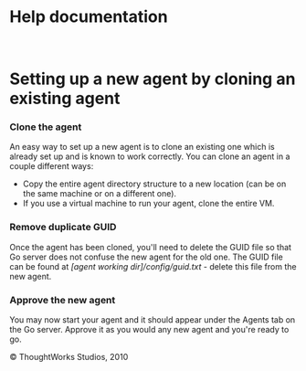 Help documentation
==================

 

Setting up a new agent by cloning an existing agent<!-- {.collapsible-heading onclick="toggleCollapse($(this));"} -->
===================================================

### Clone the agent<!-- {.collapsible-heading onclick="toggleCollapse($(this));"} -->

An easy way to set up a new agent is to clone an existing one which is
already set up and is known to work correctly. You can clone an agent in
a couple different ways:

-   Copy the entire agent directory structure to a new location (can be
    on the same machine or on a different one).
-   If you use a virtual machine to run your agent, clone the entire VM.

### Remove duplicate GUID<!-- {.collapsible-heading onclick="toggleCollapse($(this));"} -->

Once the agent has been cloned, you'll need to delete the GUID file so
that Go server does not confuse the new agent for the old one. The GUID
file can be found at *[agent working dir]/config/guid.txt* - delete this
file from the new agent.

### Approve the new agent<!-- {.collapsible-heading onclick="toggleCollapse($(this));"} -->

You may now start your agent and it should appear under the Agents tab
on the Go server. Approve it as you would any new agent and you're ready
to go.





© ThoughtWorks Studios, 2010

